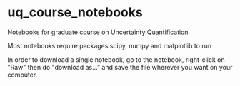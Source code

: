 # uq_course_notebooks
Notebooks for graduate course on Uncertainty Quantification

Most notebooks require packages scipy, numpy and matplotlib to run

In order to download a single notebook, go to the notebook, right-click on "Raw" then do "download as..." and save the file wherever you want on your computer.
